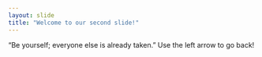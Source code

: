 ```yaml
---
layout: slide
title: "Welcome to our second slide!"
---
```

“Be yourself; everyone else is already taken.”
Use the left arrow to go back!
